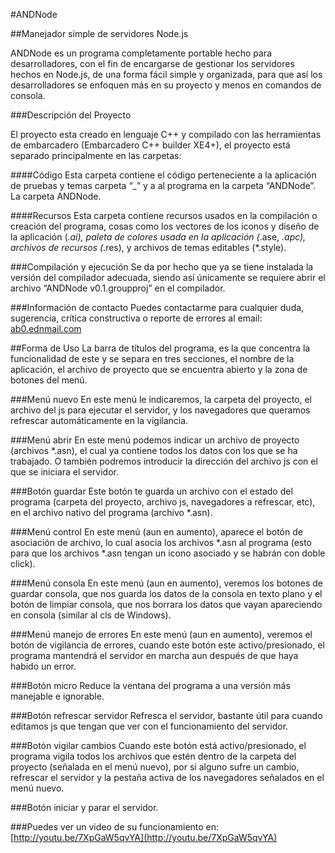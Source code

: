 #ANDNode

##Manejador simple de servidores Node.js

ANDNode es un programa completamente portable hecho para desarrolladores, con el fin de encargarse de gestionar los servidores hechos en Node.js, de una forma fácil simple y organizada, para que así los desarrolladores se enfoquen más en su proyecto y menos en comandos de consola.

###Descripción del Proyecto

El proyecto esta creado en lenguaje C++ y compilado con las herramientas de embarcadero (Embarcadero C++ builder XE4+), el proyecto está separado principalmente en las carpetas:

####Código
Esta carpeta contiene el código perteneciente a la aplicación de pruebas y temas carpeta “_” y a al programa en la carpeta “ANDNode”. La carpeta ANDNode. 

####Recursos
Esta carpeta contiene recursos usados en la compilación o creación del programa, cosas como los vectores de los iconos y diseño de la aplicación (*.ai), paleta de colores usada en la aplicación (*.ase, *.apc), archivos de recursos (*.res), y archivos de temas editables (*.style).

###Compilación y ejecución
Se da por hecho que ya se tiene instalada la versión del compilador adecuada, siendo así únicamente se requiere abrir el archivo “ANDNode v0.1.groupproj” en el compilador.

###Información de contacto
Puedes contactarme para cualquier duda, sugerencia, crítica constructiva o reporte de errores al email: [ab0.ednmail.com](mailto:ab0.edn@gmail.com)

##Forma de Uso
La barra de títulos del programa, es la que concentra la funcionalidad de este y se separa en tres secciones, el nombre de la aplicación, el archivo de proyecto que se encuentra abierto y la zona de botones del menú.

###Menú nuevo
En este menú le indicaremos, la carpeta del proyecto, el archivo del js para ejecutar el servidor, y los navegadores que queramos refrescar automáticamente en la vigilancia.

###Menú abrir
En este menú podemos indicar un archivo de proyecto (archivos *.asn), el cual ya contiene todos los datos con los que se ha trabajado. O también podremos introducir la dirección del archivo js con el que se iniciara el servidor.

###Botón guardar
Este botón te guarda un archivo con el estado del programa (carpeta del proyecto, archivo js, navegadores a refrescar, etc), en el archivo nativo del programa (archivo *.asn).

###Menú control
En este menú (aun en aumento), aparece el botón de asociación de archivo, lo cual asocia los archivos *.asn al programa (esto para que los archivos *.asn tengan un icono asociado y se habrán con doble click).

###Menú consola
En este menú (aun en aumento), veremos los botones de guardar consola, que nos guarda los datos de la consola en texto plano y el botón de limpiar consola, que nos borrara los datos que vayan apareciendo en consola (similar al cls de Windows).

###Menú manejo de errores
En este menú (aun en aumento), veremos el botón de vigilancia de errores, cuando este botón este activo/presionado, el programa mantendrá el servidor en marcha aun después de que haya habido un error.

###Botón micro
Reduce la ventana del programa a una versión más manejable e ignorable.

###Botón refrescar servidor
Refresca el servidor, bastante útil para cuando editamos js que tengan que ver con el funcionamiento del servidor.

###Botón vigilar cambios
Cuando este botón está activo/presionado, el programa vigila todos los archivos que estén dentro de la carpeta del proyecto (señalada en el menú nuevo), por si alguno sufre un cambio, refrescar el servidor y la pestaña activa de los navegadores señalados en el menú nuevo.

###Botón iniciar y parar el servidor.

###Puedes ver un video de su funcionamiento en: [http://youtu.be/7XpGaW5qvYA](http://youtu.be/7XpGaW5qvYA)
